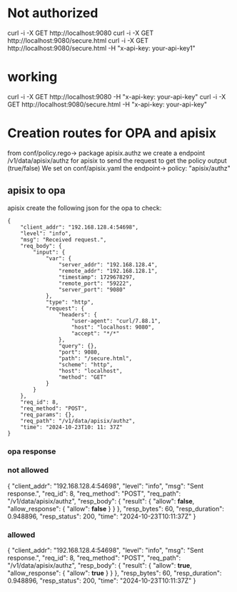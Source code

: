# Not authorized
curl -i -X GET http://localhost:9080
curl -i -X GET http://localhost:9080/secure.html 
curl -i -X GET http://localhost:9080/secure.html  -H "x-api-key: your-api-key1"

# working
curl -i -X GET http://localhost:9080 -H "x-api-key: your-api-key"
curl -i -X GET http://localhost:9080/secure.html  -H "x-api-key: your-api-key"




# Creation routes for OPA and apisix
from conf/policy.rego-> package apisix.authz
we create a endpoint /v1/data/apisix/authz for apisix to send the request to get the policy output (true/false)
We set on conf/apisix.yaml the endpoint-> policy: "apisix/authz"


## apisix to opa
apisix create the following json for the opa to check:

```
{
    "client_addr": "192.168.128.4:54698",
    "level": "info",
    "msg": "Received request.",
    "req_body": {
        "input": {
            "var": {
                "server_addr": "192.168.128.4",
                "remote_addr": "192.168.128.1",
                "timestamp": 1729678297,
                "remote_port": "59222",
                "server_port": "9080"
            },
            "type": "http",
            "request": {
                "headers": {
                    "user-agent": "curl/7.88.1",
                    "host": "localhost: 9080",
                    "accept": "*/*"
                },
                "query": {},
                "port": 9080,
                "path": "/secure.html",
                "scheme": "http",
                "host": "localhost",
                "method": "GET"
            }
        }
    },
    "req_id": 8,
    "req_method": "POST",
    "req_params": {},
    "req_path": "/v1/data/apisix/authz",
    "time": "2024-10-23T10: 11: 37Z"
}
```
### opa response
### not allowed
{
  "client_addr": "192.168.128.4:54698",
  "level": "info",
  "msg": "Sent response.",
  "req_id": 8,
  "req_method": "POST",
  "req_path": "/v1/data/apisix/authz",
  "resp_body": {
    "result": {
      "allow": **false**,
      "allow_response": {
        "allow": **false**
      }
    }
  },
  "resp_bytes": 60,
  "resp_duration": 0.948896,
  "resp_status": 200,
  "time": "2024-10-23T10:11:37Z"
}

### allowed

{
  "client_addr": "192.168.128.4:54698",
  "level": "info",
  "msg": "Sent response.",
  "req_id": 8,
  "req_method": "POST",
  "req_path": "/v1/data/apisix/authz",
  "resp_body": {
    "result": {
      "allow": **true**,
      "allow_response": {
        "allow": **true**
      }
    }
  },
  "resp_bytes": 60,
  "resp_duration": 0.948896,
  "resp_status": 200,
  "time": "2024-10-23T10:11:37Z"
}